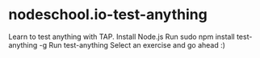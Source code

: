 # nodeschool.io-test-anything
Learn to test anything with TAP.  Install Node.js Run sudo npm install test-anything -g Run test-anything Select an exercise and go ahead :)
